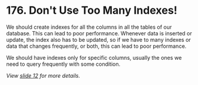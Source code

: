 # 176. Don't Use Too Many Indexes! <!-- markdownlint-disable-line MD026 -->

We should create indexes for all the columns in all the tables of our database. This can lead to poor performance. Whenever data is inserted or update, the index also has to be updated, so if we have to many indexes or data that changes frequently, or both, this can lead to poor performance.

We should have indexes only for specific columns, usually the ones we need to query frequently with some condition.

_View [slide 12](./slides/slides.pdf) for more details._
